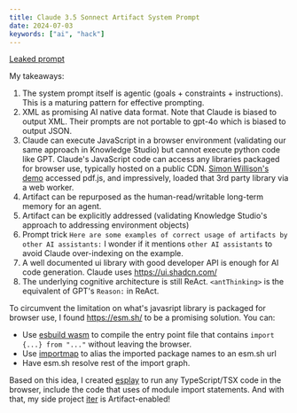 ```yaml
---
title: Claude 3.5 Sonnect Artifact System Prompt
date: 2024-07-03
keywords: ["ai", "hack"]
---
```


[Leaked prompt](https://gist.github.com/dedlim/6bf6d81f77c19e20cd40594aa09e3ecd)

My takeaways:

1. The system prompt itself is agentic (goals + constraints + instructions). This is a maturing pattern for effective prompting.
1. XML as promising AI native data format. Note that Claude is biased to output XML. Their prompts are not portable to gpt-4o which is biased to output JSON.
1. Claude can execute JavaScript in a browser environment (validating our same approach in Knowledge Studio) but cannot execute python code like GPT. Claude's JavaScript code can access any libraries packaged for browser use, typically hosted on a public CDN. [Simon Willison's demo](https://simonwillison.net/2024/Jul/2/compare-pdfs/) accessed pdf.js, and impressively, loaded that 3rd party library via a web worker.
1. Artifact can be repurposed as the human-read/writable long-term memory for an agent.
1. Artifact can be explicitly addressed (validating Knowledge Studio's approach to addressing environment objects)
1. Prompt trick `Here are some examples of correct usage of artifacts by other AI assistants:` I wonder if it mentions `other AI assistants` to avoid Claude over-indexing on the example.
1. A well documented ui library with good developer API is enough for AI code generation. Claude uses https://ui.shadcn.com/
1. The underlying cognitive architecture is still ReAct. `<antThinking>` is the equivalent of GPT's `Reason:` in ReAct.

To circumvent the limitation on what's javasript library is packaged for browser use, I found https://esm.sh/ to be a promising solution. You can:

- Use [esbuild wasm](https://esbuild.github.io/getting-started/#wasm) to compile the entry point file that contains `import {...} from "..."` without leaving the browser.
- Use [importmap](https://developer.mozilla.org/en-US/docs/Web/HTML/Element/script/type/importmap) to alias the imported package names to an esm.sh url
- Have esm.sh resolve rest of the import graph.

Based on this idea, I created [esplay](https://github.com/chuanqisun/esplay) to run any TypeScript/TSX code in the browser, include the code that uses of module import statements. And with that, my side project [iter](https://github.com/chuanqisun/iter) is Artifact-enabled!
